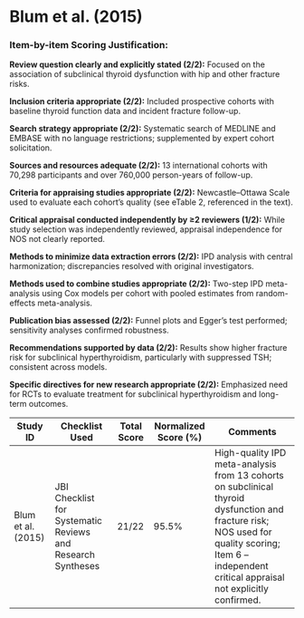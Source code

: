 # Blum et al. (2015)

### Item-by-item Scoring Justification:

**Review question clearly and explicitly stated (2/2):** Focused on the association of subclinical thyroid dysfunction with hip and other fracture risks.

**Inclusion criteria appropriate (2/2):** Included prospective cohorts with baseline thyroid function data and incident fracture follow-up.

**Search strategy appropriate (2/2):** Systematic search of MEDLINE and EMBASE with no language restrictions; supplemented by expert cohort solicitation.

**Sources and resources adequate (2/2):** 13 international cohorts with 70,298 participants and over 760,000 person-years of follow-up.

**Criteria for appraising studies appropriate (2/2):** Newcastle–Ottawa Scale used to evaluate each cohort’s quality (see eTable 2, referenced in the text).

**Critical appraisal conducted independently by ≥2 reviewers (1/2):** While study selection was independently reviewed, appraisal independence for NOS not clearly reported.

**Methods to minimize data extraction errors (2/2):** IPD analysis with central harmonization; discrepancies resolved with original investigators.

**Methods used to combine studies appropriate (2/2):** Two-step IPD meta-analysis using Cox models per cohort with pooled estimates from random-effects meta-analysis.

**Publication bias assessed (2/2):** Funnel plots and Egger’s test performed; sensitivity analyses confirmed robustness.

**Recommendations supported by data (2/2):** Results show higher fracture risk for subclinical hyperthyroidism, particularly with suppressed TSH; consistent across models.

**Specific directives for new research appropriate (2/2):** Emphasized need for RCTs to evaluate treatment for subclinical hyperthyroidism and long-term outcomes.

| Study ID | Checklist Used | Total Score | Normalized Score (%) | Comments |
| --- | --- | --- | --- | --- |
| Blum et al. (2015) | JBI Checklist for Systematic Reviews and Research Syntheses | 21/22 | 95.5% | High-quality IPD meta-analysis from 13 cohorts on subclinical thyroid dysfunction and fracture risk; NOS used for quality scoring; Item 6 – independent critical appraisal not explicitly confirmed. |

